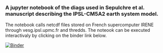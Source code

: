 ### A jupyter notebook of the diags used in Sepulchre et al. manuscript describing the IPSL-CM5A2 earth system model.
The notebook calls netcdf files stored on French supercomputer IRENE through vesg.ipsl.upmc.fr and thredds. 
The noteook can be executed interactivaly by clicking on the binder link below.

[![Binder](https://mybinder.org/badge_logo.svg)](https://mybinder.org/v2/gh/psepulchre/binder_IPSL-CM5A2/master?filepath=Sepulchre_et_al_2019_GMD-notebook.ipynb)
